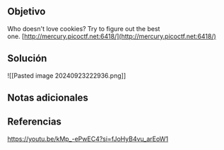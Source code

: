 
## Objetivo
Who doesn't love cookies? Try to figure out the best one. [http://mercury.picoctf.net:6418/](http://mercury.picoctf.net:6418/)
## Solución

![[Pasted image 20240923222936.png]]
## Notas adicionales

## Referencias
https://youtu.be/kMp_-ePwEC4?si=fJoHyB4vu_arEoW1


